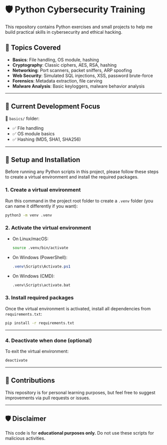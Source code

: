 # 🛡️ Python Cybersecurity Training

This repository contains Python exercises and small projects to help me build practical skills in cybersecurity and ethical hacking.

## 📂 Topics Covered

- **Basics**: File handling, OS module, hashing
- **Cryptography**: Classic ciphers, AES, RSA, hashing
- **Networking**: Port scanners, packet sniffers, ARP spoofing
- **Web Security**: Simulated SQL injections, XSS, password brute-force
- **Forensics**: Metadata extraction, file carving
- **Malware Analysis**: Basic keyloggers, malware behavior analysis

---

## 🔨 Current Development Focus

🔧 `basics/` folder:
- ✅ File handling
- ✅ OS module basics
- ✅ Hashing (MD5, SHA1, SHA256)

---

## 🚀 Setup and Installation

Before running any Python scripts in this project, please follow these steps to create a virtual environment and install the required packages.

### 1. Create a virtual environment

Run this command in the project root folder to create a `.venv` folder (you can name it differently if you want):

```bash
python3 -m venv .venv
````

### 2. Activate the virtual environment

* On Linux/macOS:

  ```bash
  source .venv/bin/activate
  ```

* On Windows (PowerShell):

  ```powershell
  .venv\Scripts\Activate.ps1
  ```

* On Windows (CMD):

  ```cmd
  .venv\Scripts\activate.bat
  ```

### 3. Install required packages

Once the virtual environment is activated, install all dependencies from `requirements.txt`:

```bash
pip install -r requirements.txt
```

---

### 4. Deactivate when done (optional)

To exit the virtual environment:

```bash
deactivate
```

---

## 🤝 Contributions

This repository is for personal learning purposes, but feel free to suggest improvements via pull requests or issues.

---

## 🛡️ Disclaimer

This code is for **educational purposes only.** Do not use these scripts for malicious activities.

